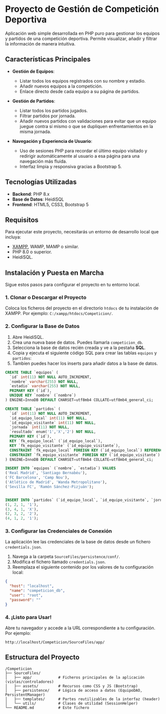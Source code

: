 # Proyecto de Gestión de Competición Deportiva

Aplicación web simple desarrollada en PHP puro para gestionar los equipos y partidos de una competición deportiva. Permite visualizar, añadir y filtrar la información de manera intuitiva.

## Características Principales

- **Gestión de Equipos**:
  - Listar todos los equipos registrados con su nombre y estadio.
  - Añadir nuevos equipos a la competición.
  - Enlace directo desde cada equipo a su página de partidos.

- **Gestión de Partidos**:
  - Listar todos los partidos jugados.
  - Filtrar partidos por jornada.
  - Añadir nuevos partidos con validaciones para evitar que un equipo juegue contra sí mismo o que se dupliquen enfrentamientos en la misma jornada.

- **Navegación y Experiencia de Usuario**:
  - Uso de sesiones PHP para recordar el último equipo visitado y redirigir automáticamente al usuario a esa página para una navegación más fluida.
  - Interfaz limpia y responsiva gracias a Bootstrap 5.

## Tecnologías Utilizadas

- **Backend**: PHP 8.x
- **Base de Datos**: HeidiSQL
- **Frontend**: HTML5, CSS3, Bootstrap 5

## Requisitos

Para ejecutar este proyecto, necesitarás un entorno de desarrollo local que incluya:

- [XAMPP](https://www.apachefriends.org/es/index.html), WAMP, MAMP o similar.
- PHP 8.0 o superior.
- HeidiSQL.

## Instalación y Puesta en Marcha

Sigue estos pasos para configurar el proyecto en tu entorno local.

### 1. Clonar o Descargar el Proyecto

Coloca los ficheros del proyecto en el directorio `htdocs` de tu instalación de XAMPP. Por ejemplo: `C:/xampp/htdocs/Competicion/`.

### 2. Configurar la Base de Datos

1.  Abre HeidiSQL.
2.  Crea una nueva base de datos. Puedes llamarla `competicion_db`.
3.  Selecciona la base de datos recién creada y ve a la pestaña **SQL**.
4.  Copia y ejecuta el siguiente código SQL para crear las tablas `equipos` y `partidos`:
5.  Tambíen puedes hacer los inserts para añadir datos a la base de datos.


```sql
CREATE TABLE `equipos` (
  `id` int(11) NOT NULL AUTO_INCREMENT,
  `nombre` varchar(255) NOT NULL,
  `estadio` varchar(255) NOT NULL,
  PRIMARY KEY (`id`),
  UNIQUE KEY `nombre` (`nombre`)
) ENGINE=InnoDB DEFAULT CHARSET=utf8mb4 COLLATE=utf8mb4_general_ci;

CREATE TABLE `partidos` (
  `id` int(11) NOT NULL AUTO_INCREMENT,
  `id_equipo_local` int(11) NOT NULL,
  `id_equipo_visitante` int(11) NOT NULL,
  `jornada` int(11) NOT NULL,
  `resultado` enum('1','X','2') NOT NULL,
  PRIMARY KEY (`id`),
  KEY `fk_equipo_local` (`id_equipo_local`),
  KEY `fk_equipo_visitante` (`id_equipo_visitante`),
  CONSTRAINT `fk_equipo_local` FOREIGN KEY (`id_equipo_local`) REFERENCES `equipos` (`id`) ON DELETE CASCADE,
  CONSTRAINT `fk_equipo_visitante` FOREIGN KEY (`id_equipo_visitante`) REFERENCES `equipos` (`id`) ON DELETE CASCADE
) ENGINE=InnoDB DEFAULT CHARSET=utf8mb4 COLLATE=utf8mb4_general_ci;

INSERT INTO `equipos` (`nombre`, `estadio`) VALUES
('Real Madrid', 'Santiago Bernabéu'),
('FC Barcelona', 'Camp Nou'),
('Atlético de Madrid', 'Wanda Metropolitano'),
('Sevilla FC', 'Ramón Sánchez-Pizjuán');


INSERT INTO `partidos` (`id_equipo_local`, `id_equipo_visitante`, `jornada`, `resultado`) VALUES
(1, 2, 1, '1'),
(3, 4, 1, 'X'),
(2, 3, 2, '2'),
(4, 1, 2, '1');

```

### 3. Configurar las Credenciales de Conexión

La aplicación lee las credenciales de la base de datos desde un fichero `credentials.json`.

1.  Navega a la carpeta `SourceFiles/persistence/conf/`.
2.  Modifica el fichero llamado `credentials.json`.
3.  Reemplaza el siguiente contenido por los valores de tu configuración local:

```json
{
  "host": "localhost",
  "name": "competicion_db",
  "user": "root",
  "password": ""
}
```

### 4. ¡Listo para Usar!

Abre tu navegador y accede a la URL correspondiente a tu configuración. Por ejemplo:

`http://localhost/Competicion/SourceFiles/app/`

## Estructura del Proyecto

```
/Competicion
├── SourceFiles/
│   ├── app/            # Ficheros principales de la aplicación (vistas/controladores)
│   ├── assets/         # Recursos como CSS y JS (Bootstrap)
│   ├── persistence/    # Lógica de acceso a datos (EquipoDAO, PersistentManager)
│   ├── templates/      # Partes reutilizables de la interfaz (header)
│   └── utils/          # Clases de utilidad (SessionHelper)
└── README.md           # Este fichero
```

